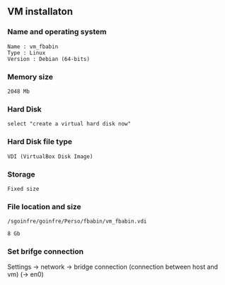 ## VM installaton

### Name and operating system

```
Name : vm_fbabin
Type : Linux
Version : Debian (64-bits)
```
### Memory size
```
2048 Mb
```
### Hard Disk
```
select "create a virtual hard disk now"
```
### Hard Disk file type
```
VDI (VirtualBox Disk Image)
```
### Storage 
```
Fixed size
```
### File location and size
```
/sgoinfre/goinfre/Perso/fbabin/vm_fbabin.vdi

8 Gb
```

### Set brifge connection

Settings -> network -> bridge connection (connection between host and vm)
(-> en0)
